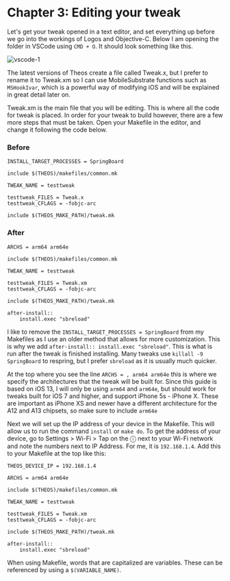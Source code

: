 # Chapter 3: Editing your tweak

Let's get your tweak opened in a text editor, and set everything up before we go into the workings of Logos and Objective-C. Below I am opening the folder in VSCode using ```CMD + O```. It should look something like this.

![vscode-1](https://github.com/MTACS/TweakGuide/blob/master/images/vscode-1.png)

The latest versions of Theos create a file called Tweak.x, but I prefer to rename it to Tweak.xm so I can use MobileSubstrate functions such as ```MSHookIvar```, which is a powerful way of modifying iOS and will be explained in great detail later on. 

Tweak.xm is the main file that you will be editing. This is where all the code for tweak is placed. In order for your tweak to build however, there are a few more steps that must be taken. Open your Makefile in the editor, and change it following the code below.

### Before

```
INSTALL_TARGET_PROCESSES = SpringBoard

include $(THEOS)/makefiles/common.mk

TWEAK_NAME = testtweak

testtweak_FILES = Tweak.x
testtweak_CFLAGS = -fobjc-arc

include $(THEOS_MAKE_PATH)/tweak.mk
```

### After

```
ARCHS = arm64 arm64e

include $(THEOS)/makefiles/common.mk

TWEAK_NAME = testtweak

testtweak_FILES = Tweak.xm
testtweak_CFLAGS = -fobjc-arc

include $(THEOS_MAKE_PATH)/tweak.mk

after-install::
	install.exec "sbreload"
```

I like to remove the ```INSTALL_TARGET_PROCESSES = SpringBoard``` from my Makefiles as I use an older method that allows for more customization. This is why we add ```after-install::
	install.exec "sbreload"```. This is what is run after the tweak is finished installing. Many tweaks use ```killall -9 SpringBoard``` to respring, but I prefer ```sbreload``` as it is usually much quicker.
	
At the top where you see the line ```ARCHS = , arm64 arm64e``` this is where we specify the architectures that the tweak will be built for. Since this guide is based on iOS 13, I will only be using ```arm64``` and ```arm64e```, but should work for tweaks built for iOS 7 and higher, and support iPhone 5s - iPhone X. These are important as iPhone XS and newer have a different architecture for the A12 and A13 chipsets, so make sure to include ```arm64e```

Next we will set up the IP address of your device in the Makefile. This will allow us to run the command ```install``` or ```make do```. To get the address of your device, go to Settings > Wi-Fi > Tap on the ⓘ next to your Wi-Fi network and note the numbers next to IP Address. For me, it is ```192.168.1.4```. Add this to your Makefile at the top like this: 

```
THEOS_DEVICE_IP = 192.168.1.4

ARCHS = arm64 arm64e

include $(THEOS)/makefiles/common.mk

TWEAK_NAME = testtweak

testtweak_FILES = Tweak.xm
testtweak_CFLAGS = -fobjc-arc

include $(THEOS_MAKE_PATH)/tweak.mk

after-install::
	install.exec "sbreload"
```

When using Makefile, words that are capitalized are variables. These can be referenced by using a ```$(VARIABLE_NAME)```. 
